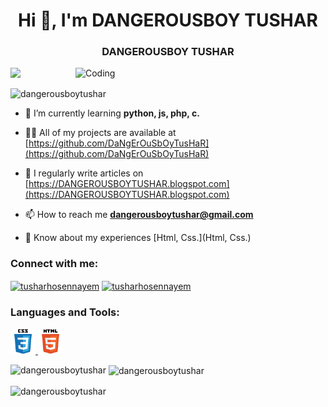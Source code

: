 

<h1 align="center">Hi 👋, I'm DANGEROUSBOY TUSHAR</h1>
<h3 align="center">DANGEROUSBOY TUSHAR</h3>
<img align="right" alt="Coding" width="400"
  src="https://media.tenor.com/rePDfDWO3XoAAAAd/hacking.gif">
<img src="https://readme-typing-svg.herokuapp.com/?font=Righteous&size=35&center=true&vCenter=true&width=500&height=70&duration=4000&lines=Welcome+To+DT+Github+Profile;+I'm+Junior+Coder+DT!;" />

<p align="left"> <img src="https://komarev.com/ghpvc/?username=dangerousboytushar&label=Profile%20views&color=0e75b6&style=flat" alt="dangerousboytushar" /> </p>

- 🌱 I’m currently learning **python, js, php, c.**

- 👨‍💻 All of my projects are available at [https://github.com/DaNgErOuSbOyTusHaR](https://github.com/DaNgErOuSbOyTusHaR)

- 📝 I regularly write articles on [https://DANGEROUSBOYTUSHAR.blogspot.com](https://DANGEROUSBOYTUSHAR.blogspot.com)

- 📫 How to reach me **dangerousboytushar@gmail.com**

- 📄 Know about my experiences [Html, Css.](Html, Css.)

<h3 align="left">Connect with me:</h3>
<p align="left">
<a href="https://fb.com/tusharhosennayem" target="blank"><img align="center" src="https://raw.githubusercontent.com/rahuldkjain/github-profile-readme-generator/master/src/images/icons/Social/facebook.svg" alt="tusharhosennayem" height="30" width="40" /></a>
<a href="https://instagram.com/tusharhosennayem" target="blank"><img align="center" src="https://raw.githubusercontent.com/rahuldkjain/github-profile-readme-generator/master/src/images/icons/Social/instagram.svg" alt="tusharhosennayem" height="30" width="40" /></a>
</p>

<h3 align="left">Languages and Tools:</h3>
<p align="left"> <a href="https://www.w3schools.com/css/" target="_blank" rel="noreferrer"> <img src="https://raw.githubusercontent.com/devicons/devicon/master/icons/css3/css3-original-wordmark.svg" alt="css3" width="40" height="40"/> </a> <a href="https://www.w3.org/html/" target="_blank" rel="noreferrer"> <img src="https://raw.githubusercontent.com/devicons/devicon/master/icons/html5/html5-original-wordmark.svg" alt="html5" width="40" height="40"/> </a> </p>

<p><img align="left" src="https://github-readme-stats.vercel.app/api/top-langs?username=dangerousboytushar&show_icons=true&locale=en&layout=compact" alt="dangerousboytushar" /></p>

<p>&nbsp;<img align="center" src="https://github-readme-stats.vercel.app/api?username=dangerousboytushar&show_icons=true&locale=en" alt="dangerousboytushar" /></p>

<p><img align="center" src="https://github-readme-streak-stats.herokuapp.com/?user=dangerousboytushar&" alt="dangerousboytushar" /></p>















<!--
**DaNgErOuSbOyTusHaR/DaNgErOuSbOyTusHaR** is a ✨ _special_ ✨ repository because its `README.md` (this file) appears on your GitHub profile.

Here are some ideas to get you started:

- 🔭 I’m currently working on ...
- 🌱 I’m currently learning ...
- 👯 I’m looking to collaborate on ...
- 🤔 I’m looking for help with ...
- 💬 Ask me about ...
- 📫 How to reach me: ...
- 😄 Pronouns: ...
- ⚡ Fun fact: ...
-->
